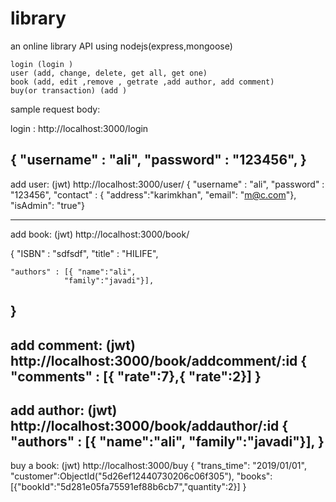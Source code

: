 # library
an online library API using nodejs(express,mongoose)

    login (login )
    user (add, change, delete, get all, get one)
    book (add, edit ,remove , getrate ,add author, add comment)
    buy(or transaction) (add )

sample request body:

login :   http://localhost:3000/login

{
   	"username" : "ali",
    "password" : "123456",
  }
----------------
  
 add user: (jwt)   http://localhost:3000/user/
 {
   	"username" : "ali",
    "password" : "123456",
    "contact" : { "address":"karimkhan",
                "email": "m@c.com"},
    "isAdmin": "true"}

----------------------------
add book: (jwt)  http://localhost:3000/book/

 {   "ISBN" : "sdfsdf",
    "title" : "HILIFE",
    
    "authors" : [{ "name":"ali",
                "family":"javadi"}],
 }
---------------------
add comment: (jwt) http://localhost:3000/book/addcomment/:id
 {
    "comments" : [{ "rate":7},{ "rate":2}]
 }
-------------------
add author: (jwt)  http://localhost:3000/book/addauthor/:id
{
    "authors" : [{ "name":"ali",
                "family":"javadi"}],
 }
-------------------
buy a book: (jwt)  http://localhost:3000/buy
 {
    "trans_time": "2019/01/01",
    "customer":ObjectId("5d26ef12440730206c06f305"),
    "books":[{"bookId":"5d281e05fa75591ef88b6cb7","quantity":2}]
 }
